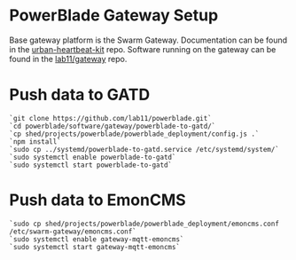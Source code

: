 PowerBlade Gateway Setup
========================

Base gateway platform is the Swarm Gateway. Documentation can be found in the
[urban-heartbeat-kit](https://github.com/terraswarm/urban-heartbeat-kit) repo.
Software running on the gateway can be found in the
[lab11/gateway](https://github.com/lab11/gateway) repo.

# Push data to GATD
    `git clone https://github.com/lab11/powerblade.git`
    `cd powerblade/software/gateway/powerblade-to-gatd/`
    `cp shed/projects/powerblade/powerblade_deployment/config.js .`
    `npm install`
    `sudo cp ../systemd/powerblade-to-gatd.service /etc/systemd/system/`
    `sudo systemctl enable powerblade-to-gatd`
    `sudo systemctl start powerblade-to-gatd`

# Push data to EmonCMS
    `sudo cp shed/projects/powerblade/powerblade_deployment/emoncms.conf /etc/swarm-gateway/emoncms.conf`
    `sudo systemctl enable gateway-mqtt-emoncms`
    `sudo systemctl start gateway-mqtt-emoncms`

